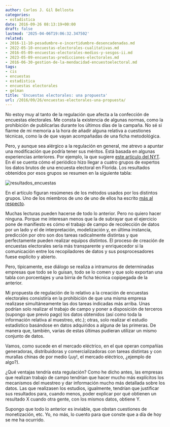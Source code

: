 ```yaml
---
author: Carlos J. Gil Bellosta
categories:
- estadística
date: 2016-09-26 08:13:19+00:00
draft: false
lastmod: '2025-04-06T19:06:32.347502'
related:
- 2016-11-10-pesadumbre-e-incertidumbre-desencadenadas.md
- 2022-05-10-encuestas-electorales-cualitativas.md
- 2016-05-09-encuestas-electorales-medios-y-sesgos-ii.md
- 2023-05-09-encuestas-predicciones-electorales.md
- 2016-06-30-gestion-de-la-mendacidad-encuestoelectoral.md
tags:
- cis
- encuestas
- estadística
- encuestas electorales
- gelman
title: 'Encuestas electorales: una propuesta'
url: /2016/09/26/encuestas-electorales-una-propuesta/
---
```


No estoy muy al tanto de la regulación que afecta a la confección de encuestas electorales. Me consta la existencia de algunas normas, como la prohibición de publicarlas durante los últimos días de la campaña. No sé si fiarme de mi memoria a la hora de añadir alguna relativa a cuestiones técnicas, como la de que vayan acompañadas de una ficha metodológica.

Pero, y aunque sea alérgico a la regulación en general, me atrevo a apuntar una modificación que podría tener sus méritos. Está basada en algunas experiencias anteriores. Por ejemplo, la que sugiere [este artículo del NYT](http://www.nytimes.com/interactive/2016/09/20/upshot/the-error-the-polling-world-rarely-talks-about.html). En él se cuenta cómo el periódico hizo llegar a cuatro grupos de expertos los datos brutos de una encuesta electoral en Florida. Los resultados obtenidos por esos grupos se resumen en la siguiente tabla:

![resultados_encuestas](/wp-uploads/2016/09/resultados_encuestas.png#center)

En el artículo figuran resúmenes de los métodos usados por los distintos grupos. Uno de los miembros de uno de uno de ellos ha escrito [más al respecto](http://andrewgelman.com/2016/09/23/trump-1-in-florida-or-a-quick-comment-on-that-5-groups-analyze-the-same-poll-exercise/).

Muchas lecturas pueden hacerse de todo lo anterior. Pero no quiero hacer ninguna. Porque me interesan menos que la de subrayar que el ejercicio pone de manifiesto es cómo el trabajo de campo de recolección de datos por un lado y el de interpretación, modelización y, en última instancia, predicción por otro son dos tareas radicalmente distintas y que perfectamente pueden realizar equipos distintos. El proceso de creación de encuestas electorales sería más transparente y enriquecedor si la comunicación entre los recopiladores de datos y sus posprocesadores fuese explícito y abierto.

Pero, típicamente, ese diálogo se realiza a intramuros de determinadas empresas que todo se lo guisan, todo se lo comen y que solo exportan una tabla con porcentajes y una birria de ficha técnica copipegada de la anterior.

Mi propuesta de regulación de lo relativo a la creación de encuestas electorales consistiría en la prohibición de que una misma empresa realizase simultáneamente las dos tareas indicadas más arriba. Unas podrían solo realizar el trabajo de campo y poner a disposición de terceros (supongo que previo pago) los datos obtenidos (así como toda la información relativa al muestreo, etc.); otras, solo realizar el estudio estadístico basándose en datos adquiridos a alguna de las primeras. De manera que, también, varias de estas últimas pudieran utilizar un mismo conjunto de datos.

Vamos, como sucede en el mercado eléctrico, en el que operan compañías generadoras, distribuidoras y comercializadoras con tareas distintas y con murallas chinas de por medio (¡uy!, el mercado eléctrico, ¿ejemplo de algo?).

¿Qué ventajas tendría esta regulación? Como he dicho antes, las empresas que realizan trabajo de campo tendrían que hacer mucho más explícitos los mecanismos del muestreo y dar información mucho más detallada sobre los datos. Las que realizasen los estudios, igualmente, tendrían que justificar sus resultados para, cuando menos, poder explicar por qué obtienen un resultado X cuando otra gente, con los mismos datos, obtiene Y.

Supongo que todo lo anterior es inviable, que obstan cuestiones de monetización, etc. Yo, no más, lo cuento para que conste que a día de hoy se me ha ocurrido.